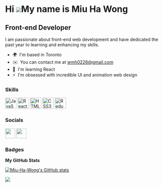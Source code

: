Hi ![](https://user-images.githubusercontent.com/18350557/176309783-0785949b-9127-417c-8b55-ab5a4333674e.gif)My name is Miu Ha Wong
===================================================================================================================================

Front-end Developer
-------------------

I am passionate about front-end web development and have dedicated the past year to learning and enhancing my skills.

* 🌍  I'm based in Toronto
* ✉️  You can contact me at [wmh0226@gmail.com](mailto:wmh0226@gmail.com)
* 🧠  I'm learning React
* ⚡  I'm obsessed with incredible UI and animation web design

### Skills


<p align="left">
<a href="https://developer.mozilla.org/en-US/docs/Web/JavaScript" target="_blank" rel="noreferrer"><img src="https://raw.githubusercontent.com/danielcranney/readme-generator/main/public/icons/skills/javascript-colored.svg" width="36" height="36" alt="JavaScript" /></a>
<a href="https://reactjs.org/" target="_blank" rel="noreferrer"><img src="https://raw.githubusercontent.com/danielcranney/readme-generator/main/public/icons/skills/react-colored.svg" width="36" height="36" alt="React" /></a>
<a href="https://developer.mozilla.org/en-US/docs/Glossary/HTML5" target="_blank" rel="noreferrer"><img src="https://raw.githubusercontent.com/danielcranney/readme-generator/main/public/icons/skills/html5-colored.svg" width="36" height="36" alt="HTML5" /></a>
<a href="https://www.w3.org/TR/CSS/#css" target="_blank" rel="noreferrer"><img src="https://raw.githubusercontent.com/danielcranney/readme-generator/main/public/icons/skills/css3-colored.svg" width="36" height="36" alt="CSS3" /></a>
<a href="https://redux.js.org/" target="_blank" rel="noreferrer"><img src="https://raw.githubusercontent.com/danielcranney/readme-generator/main/public/icons/skills/redux-colored.svg" width="36" height="36" alt="Redux" /></a>
</p>


### Socials

<p align="left"> <a href="https://www.github.com/Miu-Ha-Wong" target="_blank" rel="noreferrer"><img src="https://raw.githubusercontent.com/danielcranney/readme-generator/main/public/icons/socials/github.svg" width="32" height="32" /></a> <a href="https://www.linkedin.com/in/miu-ha-wong" target="_blank" rel="noreferrer"><img src="https://raw.githubusercontent.com/danielcranney/readme-generator/main/public/icons/socials/linkedin.svg" width="32" height="32" /></a></p>

### Badges

<b>My GitHub Stats</b>

<a href="http://www.github.com/Miu-Ha-Wong"><img src="https://github-readme-stats.vercel.app/api?username=Miu-Ha-Wong&show_icons=true&hide=&count_private=true&title_color=444e59&text_color=0f172a&icon_color=10b981&bg_color=ffffff&hide_border=true&show_icons=true" alt="Miu-Ha-Wong's GitHub stats" /></a>

<a href="http://www.github.com/Miu-Ha-Wong"><img src="https://github-readme-streak-stats.herokuapp.com/?user=Miu-Ha-Wong&stroke=0f172a&background=ffffff&ring=444e59&fire=444e59&currStreakNum=0f172a&currStreakLabel=444e59&sideNums=0f172a&sideLabels=0f172a&dates=0f172a&hide_border=true" /></a>
